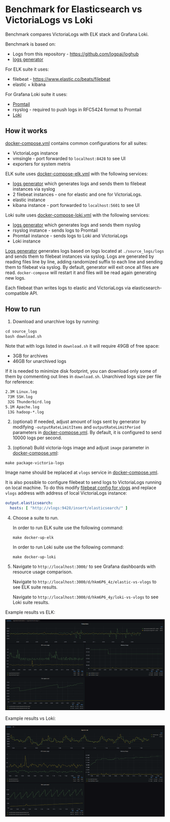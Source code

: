 # Benchmark for Elasticsearch vs VictoriaLogs vs Loki

Benchmark compares VictoriaLogs with ELK stack and Grafana Loki.

Benchmark is based on:

- Logs from this repository - https://github.com/logpai/loghub
- [logs generator](./generator)

For ELK suite it uses:

- filebeat - https://www.elastic.co/beats/filebeat
- elastic + kibana

For Grafana Loki suite it uses:

- [Promtail](https://grafana.com/docs/loki/latest/send-data/promtail/)
- rsyslog - required to push logs in RFC5424 format to Promtail
- [Loki](https://grafana.com/oss/loki/)

## How it works

[docker-compose.yml](./docker-compose.yml) contains common configurations for all suites:

- VictoriaLogs instance
- vmsingle - port forwarded to `localhost:8428` to see UI
- exporters for system metris

ELK suite uses [docker-compose-elk.yml](./docker-compose-elk.yml) with the following services:

- [logs generator](./generator)  which generates logs and sends them to filebeat instances via syslog
- 2 filebeat instances - one for elastic and one for VictoriaLogs.
- elastic instance
- kibana instance - port forwarded to `localhost:5601` to see UI

Loki suite uses [docker-compose-loki.yml](./docker-compose-loki.yml) with the following services:

- [logs generator](./generator)  which generates logs and sends them rsyslog
- rsyslog instance - sends logs to Promtail
- Promtail instance - sends logs to Loki and VictoriaLogs
- Loki instance

[Logs generator](./generator) generates logs based on logs located at `./source_logs/logs` and sends them to filebeat
instances via syslog.
Logs are generated by reading files line by line, adding randomized suffix to each line and sending them to filebeat via
syslog.
By default, generator will exit once all files are read. `docker-compose` will restart it and files will be read again
generating new logs.

Each filebeat than writes logs to elastic and VictoriaLogs via elasticsearch-compatible API.

## How to run

1. Download and unarchive logs by running:

```shell
cd source_logs 
bash download.sh
```

Note that with logs listed in `download.sh` it will require 49GB of free space:

- 3GB for archives
- 46GB for unarchived logs

If it is needed to minimize disk footprint, you can download only some of them by commenting out lines in `download.sh`.
Unarchived logs size per file for reference:

```shell
2.3M Linux.log
 73M SSH.log
 32G Thunderbird.log
5.1M Apache.log
 13G hadoop-*.log
```

2. (optional) If needed, adjust amount of logs sent by generator by modifying `-outputRateLimitItems` and
   `outputRateLimitPeriod` parameters in [docker-compose.yml](./docker-compose.yml). By default, it is configured to
   send 10000 logs per second.

3. (optional) Build victoria-logs image and adjust `image` parameter in [docker-compose.yml](./docker-compose.yml):

```shell
make package-victoria-logs
```

Image name should be replaced at `vlogs` service in [docker-compose.yml](./docker-compose.yml).

It is also possible to configure filebeat to send logs to VictoriaLogs running on local machine.
To do this modify [filebeat config for vlogs](./elk/filebeat/filebeat-vlogs.yml) and replace `vlogs` address
with address of local VictoriaLogs instance:

```yaml
output.elasticsearch:
  hosts: [ "http://vlogs:9428/insert/elasticsearch/" ]
```

4. Choose a suite to run.

   In order to run ELK suite use the following command:
   ```
   make docker-up-elk
   ```
   In order to run Loki suite use the following command:
   ```
   make docker-up-loki
   ```


5. Navigate to `http://localhost:3000/` to see Grafana dashboards with resource usage
   comparison.

   Navigate to `http://localhost:3000/d/hkm6P6_4z/elastic-vs-vlogs` to see ELK suite results.

   Navigate to `http://localhost:3000/d/hkm6P6_4y/loki-vs-vlogs` to see Loki suite results.


Example results vs ELK:

![elk-grafana-dashboard.png](results/elk-grafana-dashboard.png)

Example results vs Loki:

![loki-grafana-dashboard.png](results/loki-grafana-dashboard.png)
